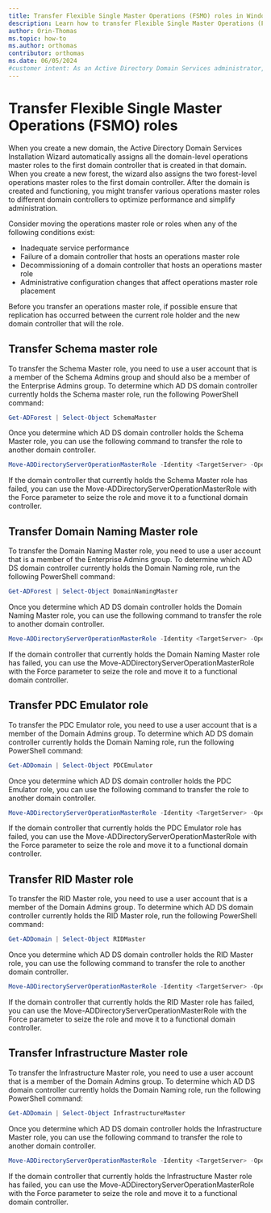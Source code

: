 ```yaml
---
title: Transfer Flexible Single Master Operations (FSMO) roles in Windows Server
description: Learn how to transfer Flexible Single Master Operations (FSMO) roles in Active Directory Domain Services (AD DS) to optimize performance and simplify administration.
author: Orin-Thomas
ms.topic: how-to
ms.author: orthomas
contributor: orthomas
ms.date: 06/05/2024
#customer intent: As an Active Directory Domain Services administrator, I need to manage the Flexible Single Master Operations (FSMO) roles so that I can optimize performance and perform administration tasks.
---
```


# Transfer Flexible Single Master Operations (FSMO) roles

When you create a new domain, the Active Directory Domain Services Installation Wizard automatically assigns all the domain-level operations master roles to the first domain controller that is created in that domain. When you create a new forest, the wizard also assigns the two forest-level operations master roles to the first domain controller. After the domain is created and functioning, you might transfer various operations master roles to different domain controllers to optimize performance and simplify administration.

Consider moving the operations master role or roles when any of the following conditions exist:

- Inadequate service performance
- Failure of a domain controller that hosts an operations master role
- Decommissioning of a domain controller that hosts an operations master role
- Administrative configuration changes that affect operations master role placement

Before you transfer an operations master role, if possible ensure that replication has occurred between the current role holder and the new domain controller that will the role.

## Transfer Schema master role

To transfer the Schema Master role, you need to use a user account that is a member of the Schema Admins group and should also be a member of the Enterprise Admins group. To determine which AD DS domain controller currently holds the Schema master role, run the following PowerShell command:

```powershell
Get-ADForest | Select-Object SchemaMaster
```

Once you determine which AD DS domain controller holds the Schema Master role, you can use the following command to transfer the role to another domain controller.

```powershell
Move-ADDirectoryServerOperationMasterRole -Identity <TargetServer> -OperationMasterRole SchemaMaster
```

If the domain controller that currently holds the Schema Master role has failed, you can use the Move-ADDirectoryServerOperationMasterRole with the Force parameter to seize the role and move it to a functional domain controller.

## Transfer Domain Naming Master role

To transfer the Domain Naming Master role, you need to use a user account that is a member of the Enterprise Admins group. To determine which AD DS domain controller currently holds the Domain Naming role, run the following PowerShell command:

```powershell
Get-ADForest | Select-Object DomainNamingMaster
```

Once you determine which AD DS domain controller holds the Domain Naming Master role, you can use the following command to transfer the role to another domain controller.

```powershell
Move-ADDirectoryServerOperationMasterRole -Identity <TargetServer> -OperationMasterRole DomainNamingMaster
```

If the domain controller that currently holds the Domain Naming Master role has failed, you can use the Move-ADDirectoryServerOperationMasterRole with the Force parameter to seize the role and move it to a functional domain controller.

## Transfer PDC Emulator role

To transfer the PDC Emulator role, you need to use a user account that is a member of the Domain Admins group. To determine which AD DS domain controller currently holds the Domain Naming role, run the following PowerShell command:

```powershell
Get-ADDomain | Select-Object PDCEmulator
```

Once you determine which AD DS domain controller holds the PDC Emulator role, you can use the following command to transfer the role to another domain controller.


```powershell
Move-ADDirectoryServerOperationMasterRole -Identity <TargetServer> -OperationMasterRole PDCEmulator
```

If the domain controller that currently holds the PDC Emulator role has failed, you can use the Move-ADDirectoryServerOperationMasterRole with the Force parameter to seize the role and move it to a functional domain controller.

## Transfer RID Master role

To transfer the RID Master role, you need to use a user account that is a member of the Domain Admins group. To determine which AD DS domain controller currently holds the RID Master role, run the following PowerShell command:

```powershell
Get-ADDomain | Select-Object RIDMaster
```

Once you determine which AD DS domain controller holds the RID Master role, you can use the following command to transfer the role to another domain controller.

```powershell
Move-ADDirectoryServerOperationMasterRole -Identity <TargetServer> -OperationMasterRole RIDMaster
```

If the domain controller that currently holds the RID Master role has failed, you can use the Move-ADDirectoryServerOperationMasterRole with the Force parameter to seize the role and move it to a functional domain controller.

## Transfer Infrastructure Master role

To transfer the Infrastructure Master role, you need to use a user account that is a member of the Domain Admins group. To determine which AD DS domain controller currently holds the Domain Naming role, run the following PowerShell command:

```powershell
Get-ADDomain | Select-Object InfrastructureMaster
```

Once you determine which AD DS domain controller holds the Infrastructure Master role, you can use the following command to transfer the role to another domain controller.

```powershell
Move-ADDirectoryServerOperationMasterRole -Identity <TargetServer> -OperationMasterRole InfrastructureMaster
```

If the domain controller that currently holds the Infrastructure Master role has failed, you can use the Move-ADDirectoryServerOperationMasterRole with the Force parameter to seize the role and move it to a functional domain controller.
